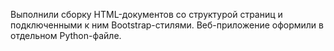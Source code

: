Выполнили сборку HTML-документов со структурой страниц и подключенными к ним Bootstrap-стилями.
Веб-приложение оформили в отдельном Python-файле.

